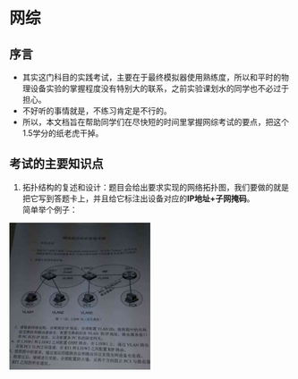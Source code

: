 # 网综
## 序言
-  其实这门科目的实践考试，主要在于最终模拟器使用熟练度，所以和平时的物理设备实验的掌握程度没有特别大的联系，之前实验课划水的同学也不必过于担心。
-  不好听的事情就是，不练习肯定是不行的。
-  所以，本文档旨在帮助同学们在尽快短的时间里掌握网综考试的要点，把这个1.5学分的纸老虎干掉。

## 考试的主要知识点
1. 拓扑结构的复述和设计：题目会给出要求实现的网络拓扑图，我们要做的就是把它写到答题卡上，并且给它标注出设备对应的**IP地址+子网掩码**。  
简单举个例子：  
<img src="/网综考试/网综考试黑白题/1.png" width="50%" height="50%">